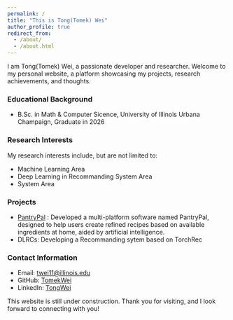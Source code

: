 ```yaml
---
permalink: /
title: "This is Tong(Tomek) Wei"
author_profile: true
redirect_from: 
  - /about/
  - /about.html
---
```



I am Tong(Tomek) Wei, a passionate developer and researcher. Welcome to my personal website, a platform showcasing my projects, research achievements, and thoughts.

### Educational Background
- B.Sc. in Math & Computer Sicence, University of Illinois Urbana Champaign, Graduate in 2026

### Research Interests
My research interests include, but are not limited to:
- Machine Learning Area
- Deep Learning in Recommanding System Area
- System Area


### Projects
- [PantryPal](https://github.com/ucsd-cse110-fa23/cse-110-project-team-14) : Developed a multi-platform software named PantryPal, designed to help users create refined recipes based on available ingredients at home, aided by artificial intelligence. 
- DLRCs: Developing a Recommanding sytem based on TorchRec

### Contact Information
- Email: [twei11@illinois.edu](mailto:twei11@illinois.edu)
- GitHub: [TomekWei](https://github.com/TomekWei)
- LinkedIn: [TongWei](https://www.linkedin.com/in/tong-wei-4247852bb//)

This website is still under construction.
Thank you for visiting, and I look forward to connecting with you!